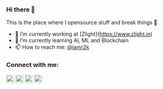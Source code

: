 ### Hi there 👋
This is the place where I opensource stuff and break things :rofl:

- 🔭 I’m currently working at [Zlight]{https://www.zlight.in)
- 🌱 I’m currently learning AI, ML and Blockchain
- 📫 How to reach me: [@iamr2k](https://twitter.com/iamrahulr2kr)



### Connect with me:

[<img align="left" alt="iamr2k | Twitter" width="22px" src="https://cdn.jsdelivr.net/npm/simple-icons@v3/icons/twitter.svg" />][twitter]
[<img align="left" alt="iamr2k | LinkedIn" width="22px" src="https://cdn.jsdelivr.net/npm/simple-icons@v3/icons/linkedin.svg" />][linkedin]
[<img align="left" alt="iamr2k | Instagram" width="22px" src="https://cdn.jsdelivr.net/npm/simple-icons@v3/icons/instagram.svg" />][instagram]
[<img align="left" alt="iamr2k | Blog" width="22px" src="https://cdn.jsdelivr.net/npm/simple-icons@3.4.0/icons/blogger.svg" />][blog]
<br />

[twitter]: https://twitter.com/iamrahul2k
[instagram]: https://instagram.com/iamr2k
[linkedin]: https://linkedin.com/in/rahulr2k
[blog]: https://www.thisisrahul.ml
